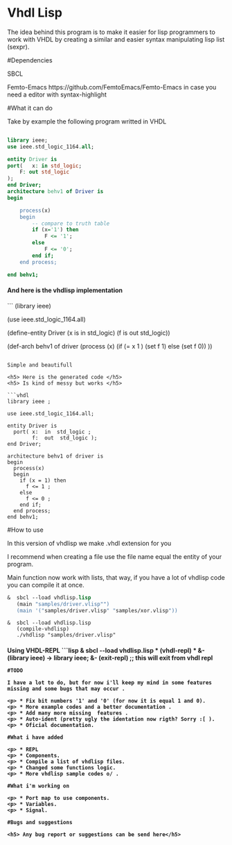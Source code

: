 # Vhdl Lisp 


<p> The idea behind this program is to make it easier for lisp programmers to work with VHDL by creating a similar and easier syntax manipulating lisp list (sexpr). 



#Dependencies

<p> SBCL 
<p> Femto-Emacs https://github.com/FemtoEmacs/Femto-Emacs in case you need a editor with syntax-highlight


#What it can do 

Take by example the following program writted in VHDL 

```vhdl

library ieee;
use ieee.std_logic_1164.all;

entity Driver is
port(	x: in std_logic;
	F: out std_logic
);
end Driver;  
architecture behv1 of Driver is
begin

    process(x)
    begin
        -- compare to truth table
        if (x='1') then
            F <= '1';
        else
            F <= '0';
        end if;
    end process;

end behv1;
```
<h4> And here is the vhdlisp implementation </h4> 
```
(library ieee)

(use ieee.std_logic_1164.all)

(define-entity Driver
         (x is in std_logic)
         (f is out std_logic))

(def-arch behv1 of driver
     (process (x)
          (if (= x 1 )
             (set f 1)
           else
             (set f 0)) ))

```

Simple and beautifull

<h5> Here is the generated code </h5>  
<h5> Is kind of messy but works </h5>

```vhdl
library ieee ;

use ieee.std_logic_1164.all;

entity Driver is
  port( x:  in  std_logic ;
        f:  out  std_logic ); 
end Driver;

architecture behv1 of driver is
begin
  process(x)
  begin
    if (x = 1) then
      f <= 1 ;
    else 
      f <= 0 ;
    end if;
  end process;
end behv1;
```

#How to use
<p> In this version of vhdlisp we make .vhdl extension for you
<p> I recommend when creating a file use the file name equal the entity of your program.
<p> Main function now work with lists, that way, if you have a lot of vhdlisp code you can compile it at once. 

```lisp 
&  sbcl --load vhdlisp.lisp
   (main "samples/driver.vlisp"")
   (main '("samples/driver.vlisp" "samples/xor.vlisp"))
```
```
&  sbcl --load vhdlisp.lisp
   (compile-vhdlisp)
   ./vhdlisp "samples/driver.vlisp" 
```

<h4> Using VHDL-REPL 
```lisp 
  & sbcl --load vhdlisp.lisp
  * (vhdl-repl)
  * &- (library ieee) 
  -> library ieee;  
  &- (exit-repl) ;; this will exit from vhdl repl
   
```
#TODO 

I have a lot to do, but for now i'll keep my mind in some features missing and some bugs that may occur .

<p> * Fix bit numbers '1' and '0' (for now it is equal 1 and 0).
<p> * More example codes and a better documentation . 
<p> * Add many more missing  features .
<p> * Auto-ident (pretty ugly the identation now rigth? Sorry :[ ).
<p> * Oficial documentation. 

#What i have added

<p> * REPL
<p> * Components. 
<p> * Compile a list of vhdlisp files. 
<p> * Changed some functions logic.
<p> * More vhdlisp sample codes o/ . 

#What i'm working on 

<p> * Port map to use components.
<p> * Variables. 
<p> * Signal.

#Bugs and suggestions 

<h5> Any bug report or suggestions can be send here</h5> 
